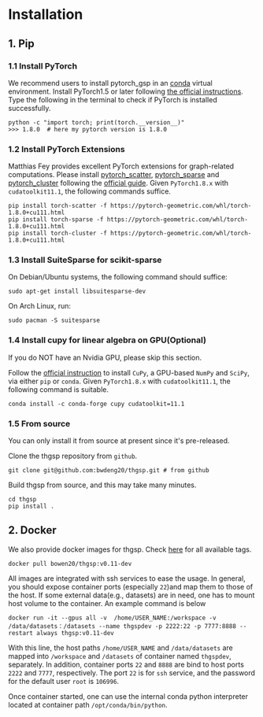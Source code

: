 # Installation

## 1. Pip

### 1.1 Install PyTorch

We recommend users to install pytorch_gsp in an [conda](https://conda.io/docs/user-guide/install/index.html/)
virtual environment. Install PyTorch1.5 or later following [the official instructions](https://pytorch.org/). Type the
following in the terminal to check if PyTorch is installed successfully.

```
python -c "import torch; print(torch.__version__)"
>>> 1.8.0  # here my pytorch version is 1.8.0 
```

### 1.2 Install PyTorch Extensions

Matthias Fey provides excellent PyTorch extensions for graph-related computations. Please install
[pytorch_scatter](https://github.com/rusty1s/pytorch_scatter),
[pytorch_sparse](https://github.com/rusty1s/pytorch_sparse) and
[pytorch_cluster](https://github.com/rusty1s/pytorch_cluster) following the
[official guide](https://pytorch-geometric.readthedocs.io/en/latest/notes/installation.html). Given `PyTorch1.8.x`
with `cudatoolkit11.1`, the following commands suffice.

```
pip install torch-scatter -f https://pytorch-geometric.com/whl/torch-1.8.0+cu111.html
pip install torch-sparse -f https://pytorch-geometric.com/whl/torch-1.8.0+cu111.html
pip install torch-cluster -f https://pytorch-geometric.com/whl/torch-1.8.0+cu111.html
```

### 1.3 Install SuiteSparse for scikit-sparse

On Debian/Ubuntu systems, the following command should suffice:

```
sudo apt-get install libsuitesparse-dev
```

On Arch Linux, run:

```
sudo pacman -S suitesparse
```

### 1.4 Install cupy for linear algebra on GPU(Optional)

If you do NOT have an Nvidia GPU, please skip this section.

Follow the [official instruction](https://docs.cupy.dev/en/stable/install.html) to install
`CuPy`, a GPU-based `NumPy` and `SciPy`, via either `pip` or `conda`. Given `PyTorch1.8.x` with `cudatoolkit11.1`, 
the following command is suitable.

```
conda install -c conda-forge cupy cudatoolkit=11.1
```

### 1.5 From source

You can only install it from source at present since it's pre-released.

Clone the thgsp repository from  `github`.

```
git clone git@github.com:bwdeng20/thgsp.git # from github
```

Build thgsp from source, and this may take many minutes.

```
cd thgsp
pip install .
```

## 2. Docker

We also provide docker images for thgsp. Check [here](https://hub.docker.com/r/bowen20/thgsp)
for all available tags.

```
docker pull bowen20/thgsp:v0.11-dev
```

All images are integrated with ssh services to ease the usage. In general, you should expose container ports
(especially `22`)and map them to those of the host. If some external data(e.g., datasets) are in need, one has to mount
host volume to the container. An example command is below

```
docker run -it --gpus all -v  /home/USER_NAME:/workspace -v /data/datasets：/datasets --name thgspdev -p 2222:22 -p 7777:8888 --restart always thgsp:v0.11-dev
```

With this line, the host paths `/home/USER_NAME` and `/data/datasets` are mapped into `/workspace` and `/datasets` of
container named `thgspdev`, separately. In addition, container ports `22` and `8888` are bind to host ports
`2222` and `7777`, respectively. The port `22` is for `ssh` service, and the password for the default user `root` is
`106996`.

Once container started, one can use the internal conda python interpreter located at container
path `/opt/conda/bin/python`.